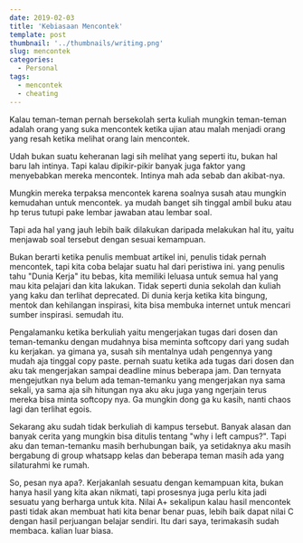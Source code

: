 ```yaml
---
date: 2019-02-03
title: 'Kebiasaan Mencontek'
template: post
thumbnail: '../thumbnails/writing.png'
slug: mencontek
categories:
  - Personal
tags:
  - mencontek
  - cheating
---
```


Kalau teman-teman pernah bersekolah serta kuliah mungkin teman-teman adalah orang yang suka mencontek ketika ujian atau malah menjadi orang yang resah ketika melihat orang lain mencontek. 

Udah bukan suatu keheranan lagi sih melihat yang seperti itu, bukan hal baru lah intinya. Tapi kalau dipikir-pikir banyak juga faktor yang menyebabkan mereka mencontek. Intinya mah ada sebab dan akibat-nya. 

Mungkin mereka terpaksa mencontek karena soalnya susah atau mungkin kemudahan untuk mencontek. ya mudah banget sih tinggal ambil buku atau hp terus tutupi pake lembar jawaban atau lembar soal. 

Tapi ada hal yang jauh lebih baik dilakukan daripada melakukan hal itu, yaitu menjawab soal tersebut dengan sesuai kemampuan. 

Bukan berarti ketika penulis membuat artikel ini, penulis tidak pernah mencontek, tapi kita coba belajar suatu hal dari peristiwa ini. yang penulis tahu "Dunia Kerja" itu bebas, kita memiliki leluasa untuk semua hal yang mau kita pelajari dan kita lakukan. Tidak seperti dunia sekolah dan kuliah yang kaku dan terlihat deprecated. Di dunia kerja ketika kita bingung, mentok dan kehilangan inspirasi, kita bisa membuka internet untuk mencari sumber inspirasi. semudah itu. 

Pengalamanku ketika berkuliah yaitu mengerjakan tugas dari dosen dan teman-temanku dengan mudahnya bisa meminta softcopy dari yang sudah ku kerjakan. ya gimana ya, susah sih mentalnya udah pengennya yang mudah aja tinggal copy paste. pernah suatu ketika ada tugas dari dosen dan aku tak mengerjakan sampai deadline minus beberapa jam. Dan ternyata mengejutkan nya belum ada teman-temanku yang mengerjakan nya sama sekali, ya sama aja sih hitungan nya aku aku juga yang ngerjain terus mereka bisa minta softcopy nya. Ga mungkin dong ga ku kasih, nanti chaos lagi dan terlihat egois. 

Sekarang aku sudah tidak berkuliah di kampus tersebut. Banyak alasan dan banyak cerita yang mungkin bisa ditulis tentang "why i left campus?". Tapi aku dan teman-temanku masih berhubungan baik, ya setidaknya aku masih bergabung di group whatsapp kelas dan beberapa teman masih ada yang silaturahmi ke rumah. 

So, pesan nya apa?. Kerjakanlah sesuatu dengan kemampuan kita, bukan hanya hasil yang kita akan nikmati, tapi prosesnya juga perlu kita jadi sesuatu yang berharga untuk kita. Nilai A+ sekalipun kalau hasil mencontek pasti tidak akan membuat hati kita benar benar puas, lebih baik dapat nilai C dengan hasil perjuangan belajar sendiri. Itu dari saya, terimakasih sudah membaca. kalian luar biasa. 

